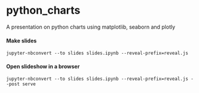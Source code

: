 # python_charts
A presentation on python charts using matplotlib, seaborn and plotly  

#### Make slides
`jupyter-nbconvert --to slides slides.ipynb --reveal-prefix=reveal.js`  


#### Open slideshow in a browser
`jupyter-nbconvert --to slides slides.ipynb --reveal-prefix=reveal.js --post serve`  
